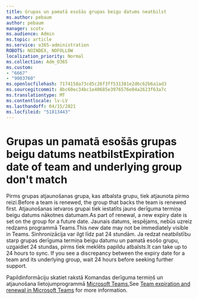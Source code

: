 ```yaml
---
title: Grupas un pamatā esošās grupas beigu datums neatbilst
ms.author: pebaum
author: pebaum
manager: scotv
ms.audience: Admin
ms.topic: article
ms.service: o365-administration
ROBOTS: NOINDEX, NOFOLLOW
localization_priority: Normal
ms.collection: Adm_O365
ms.custom:
- "6667"
- "9003760"
ms.openlocfilehash: 7174158a73cd5c26f3ff531381e2d6c62b6a1ad3
ms.sourcegitcommit: 8bc60ec34bc1e40685e3976576e04a2623f63a7c
ms.translationtype: MT
ms.contentlocale: lv-LV
ms.lasthandoff: 04/15/2021
ms.locfileid: "51813443"
---
```

# <a name="expiration-date-of-team-and-underlying-group-dont-match"></a><span data-ttu-id="96801-102">Grupas un pamatā esošās grupas beigu datums neatbilst</span><span class="sxs-lookup"><span data-stu-id="96801-102">Expiration date of team and underlying group don't match</span></span>

<span data-ttu-id="96801-103">Pirms grupas atjaunošanas grupa, kas atbalsta grupu, tiek atjaunota pirmo reizi.</span><span class="sxs-lookup"><span data-stu-id="96801-103">Before a team is renewed, the group that backs the team is renewed first.</span></span> <span data-ttu-id="96801-104">Atjaunošanas ietvaros grupai tiek iestatīts jauns derīguma termiņa beigu datums nākotnes datumam.</span><span class="sxs-lookup"><span data-stu-id="96801-104">As part of renewal, a new expiry date is set on the group for a future date.</span></span> <span data-ttu-id="96801-105">Jaunais datums, iespējams, nebūs uzreiz redzams programmā Teams.</span><span class="sxs-lookup"><span data-stu-id="96801-105">This new date may not be immediately visible in Teams.</span></span> <span data-ttu-id="96801-106">Sinhronizācija var ilgt līdz pat 24 stundām. Ja redzat neatbilstību starp grupas derīguma termiņa beigu datumu un pamatā esošo grupu, uzgaidiet 24 stundas, pirms tiek meklēts papildu atbalsts.</span><span class="sxs-lookup"><span data-stu-id="96801-106">It can take up to 24 hours to sync. If you see a discrepancy between the expiry date for a team and its underlying group, wait 24 hours before seeking further support.</span></span>  

<span data-ttu-id="96801-107">Papildinformāciju skatiet rakstā Komandas derīguma termiņš un atjaunošana lietojumprogrammā [Microsoft Teams.](https://docs.microsoft.com/microsoftteams/team-expiration-renewal)</span><span class="sxs-lookup"><span data-stu-id="96801-107">See [Team expiration and renewal in Microsoft Teams](https://docs.microsoft.com/microsoftteams/team-expiration-renewal)  for more information.</span></span>
